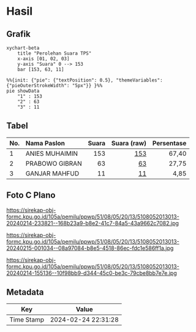 # Hasil

## Grafik

```mermaid
xychart-beta
    title "Perolehan Suara TPS"
    x-axis [01, 02, 03]
    y-axis "Suara" 0 --> 153
    bar [153, 63, 11]
```

```mermaid
%%{init: {"pie": {"textPosition": 0.5}, "themeVariables": {"pieOuterStrokeWidth": "5px"}} }%%
pie showData
    "1" : 153
    "2" : 63
    "3" : 11
```

## Tabel

| No. | Nama Paslon    | Suara | Suara (raw) | Persentase |
|:--- |:-------------- | -----:| -----------:| ----------:|
| 1   | ANIES MUHAIMIN | 153   | [153][p-1]  | 67,40      |
| 2   | PRABOWO GIBRAN | 63    | [63][p-2]   | 27,75      |
| 3   | GANJAR MAHFUD  | 11    | [11][p-3]   | 4,85       |


[p-1]: https://github.com/gigit-pemilu/pemilu-2024-51-bali/blob/main/pilpres/hitung-suara/sub/51-bali/sub/08-buleleng/sub/05-sukasada/sub/2013-tegallinggah/sub/013-tps/sub/paslon-1.txt
[p-2]: https://github.com/gigit-pemilu/pemilu-2024-51-bali/blob/main/pilpres/hitung-suara/sub/51-bali/sub/08-buleleng/sub/05-sukasada/sub/2013-tegallinggah/sub/013-tps/sub/paslon-2.txt
[p-3]: https://github.com/gigit-pemilu/pemilu-2024-51-bali/blob/main/pilpres/hitung-suara/sub/51-bali/sub/08-buleleng/sub/05-sukasada/sub/2013-tegallinggah/sub/013-tps/sub/paslon-3.txt

## Foto C Plano

https://sirekap-obj-formc.kpu.go.id/105a/pemilu/ppwp/51/08/05/20/13/5108052013013-20240214-233821--168b23a9-b8e2-41c7-84a5-43a9662c7082.jpg

https://sirekap-obj-formc.kpu.go.id/105a/pemilu/ppwp/51/08/05/20/13/5108052013013-20240215-001034--08a97084-b8e5-4518-86ec-fdc1e586ff1a.jpg

https://sirekap-obj-formc.kpu.go.id/105a/pemilu/ppwp/51/08/05/20/13/5108052013013-20240214-155136--10f98bb9-d344-45c0-be3c-79cbe8bb7e7e.jpg


## Metadata

| Key        | Value               |
| ---------- | ------------------- |
| Time Stamp | 2024-02-24 22:31:28 |




